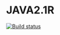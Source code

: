 # JAVA2.1R
[![Build status](https://ci.appveyor.com/api/projects/status/8vitcncb13bk5m9g?svg=true)](https://ci.appveyor.com/project/uasmirnova/java2-1r)
